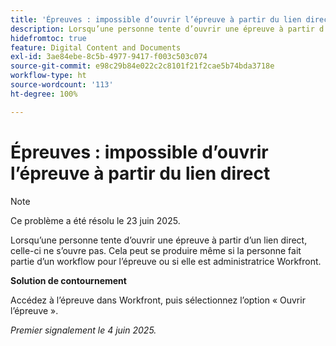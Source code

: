 ```yaml
---
title: 'Épreuves : impossible d’ouvrir l’épreuve à partir du lien direct'
description: Lorsqu’une personne tente d’ouvrir une épreuve à partir d’un lien direct, celle-ci ne s’ouvre pas. Cela peut se produire même si la personne fait partie d’un workflow pour l’épreuve ou si elle est administratrice Workfront.
hidefromtoc: true
feature: Digital Content and Documents
exl-id: 3ae84ebe-8c5b-4977-9417-f003c503c074
source-git-commit: e98c29b84e022c2c8101f21f2cae5b74bda3718e
workflow-type: ht
source-wordcount: '113'
ht-degree: 100%

---
```


# Épreuves : impossible d’ouvrir l’épreuve à partir du lien direct

>[!NOTE]
>
>Ce problème a été résolu le 23 juin 2025.

Lorsqu’une personne tente d’ouvrir une épreuve à partir d’un lien direct, celle-ci ne s’ouvre pas. Cela peut se produire même si la personne fait partie d’un workflow pour l’épreuve ou si elle est administratrice Workfront.

**Solution de contournement**

Accédez à l’épreuve dans Workfront, puis sélectionnez l’option « Ouvrir l’épreuve ».

_Premier signalement le 4 juin 2025._
